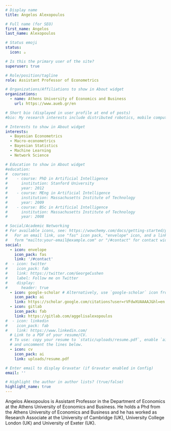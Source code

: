 ```yaml
---
# Display name
title: Angelos Alexopoulos

# Full name (for SEO)
first_name: Angelos
last_name: Alexopoulos

# Status emoji
status:
  icon: ☕️

# Is this the primary user of the site?
superuser: true

# Role/position/tagline
role: Assistant Professor of Econometrics

# Organizations/Affiliations to show in About widget
organizations:
  - name: Athens University of Economics and Business
    url: https://www.aueb.gr/en

# Short bio (displayed in user profile at end of posts)
#bio: My research interests include distributed robotics, mobile computing and programmable matter.

# Interests to show in About widget
interests:
  - Bayesian Econometrics
  - Macro-econometrics
  - Bayesian Statistics
  - Machine Learning
  - Network Science

# Education to show in About widget
#education:
#  courses:
#    - course: PhD in Artificial Intelligence
#      institution: Stanford University
#      year: 2012
#    - course: MEng in Artificial Intelligence
#      institution: Massachusetts Institute of Technology
#      year: 2009
#    - course: BSc in Artificial Intelligence
#      institution: Massachusetts Institute of Technology
#      year: 2008

# Social/Academic Networking
# For available icons, see: https://wowchemy.com/docs/getting-started/page-builder/#icons
#   For an email link, use "fas" icon pack, "envelope" icon, and a link in the
#   form "mailto:your-email@example.com" or "/#contact" for contact widget.
social:
  - icon: envelope
    icon_pack: fas
    link: '/#contact'
#  - icon: twitter
#    icon_pack: fab
#    link: https://twitter.com/GeorgeCushen
#    label: Follow me on Twitter
#    display:
#      header: true
  - icon: google-scholar # Alternatively, use `google-scholar` icon from `ai` icon pack
    icon_pack: ai
    link: https://scholar.google.com/citations?user=rVFdwXUAAAAJ&hl=en
  - icon: gitlab
    icon_pack: fab
    link: https://gitlab.com/aggelisalexopoulos
#  - icon: linkedin
#    icon_pack: fab
#    link: https://www.linkedin.com/
  # Link to a PDF of your resume/CV.
  # To use: copy your resume to `static/uploads/resume.pdf`, enable `ai` icons in `params.yaml`,
  # and uncomment the lines below.
  - icon: cv
    icon_pack: ai
    link: uploads/resume.pdf

# Enter email to display Gravatar (if Gravatar enabled in Config)
email: ''

# Highlight the author in author lists? (true/false)
highlight_name: true
---
```


Angelos Alexopoulos is Assistant Professor in the Department of Economics at the Athens University of Economics and Business. He holds a Phd from the Athens University of Economics and Business and he has worked as Research Associate at the University of Cambridge (UK), University College London (UK) and University of Exeter (UK).



